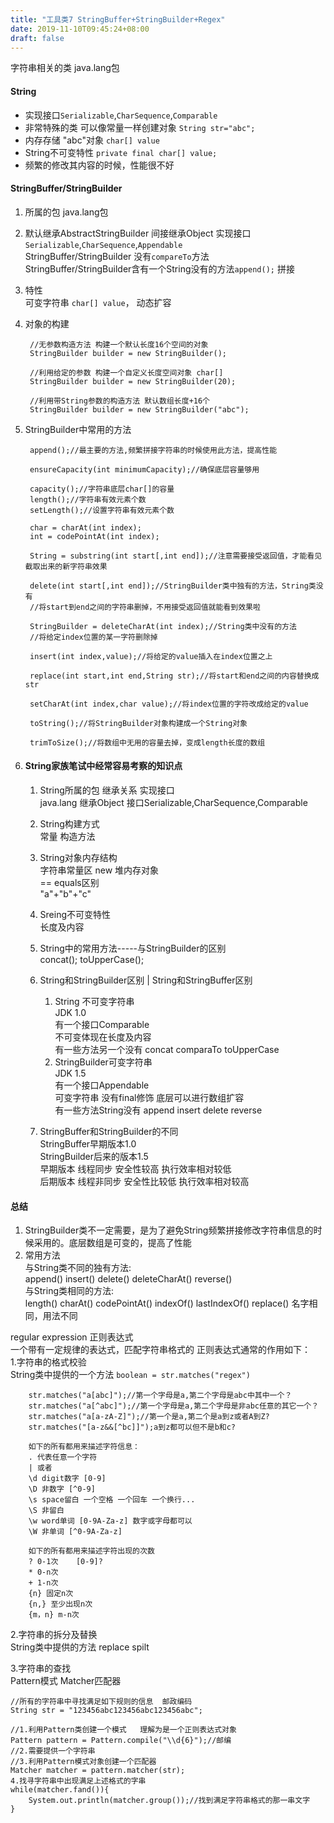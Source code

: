 ```yaml
---
title: "工具类7 StringBuffer+StringBuilder+Regex"
date: 2019-11-10T09:45:24+08:00
draft: false
---
```


字符串相关的类  java.lang包     
#### String  
* 实现接口``Serializable``,``CharSequence``,``Comparable``    
* 非常特殊的类 可以像常量一样创建对象  ``String str="abc";``   
* 内存存储 "abc"对象 ``char[] value``     
* String不可变特性    ``private final char[] value;``     
* 频繁的修改其内容的时候，性能很不好      


#### StringBuffer/StringBuilder   
1. 所属的包 java.lang包  

2. 默认继承AbstractStringBuilder 间接继承Object 实现接口 ``Serializable``,``CharSequence``,``Appendable``  
StringBuffer/StringBuilder 没有``compareTo``方法    
StringBuffer/StringBuilder含有一个String没有的方法``append();`` 拼接    

3. 特性      
    可变字符串  ``char[] value``， 动态扩容  

4. 对象的构建   

        //无参数构造方法 构建一个默认长度16个空间的对象
        StringBuilder builder = new StringBuilder();

        //利用给定的参数 构建一个自定义长度空间对象 char[]
        StringBuilder builder = new StringBuilder(20);

        //利用带String参数的构造方法 默认数组长度+16个
        StringBuilder builder = new StringBuilder("abc");

5. StringBuilder中常用的方法 
         
        append();//最主要的方法,频繁拼接字符串的时候使用此方法，提高性能

        ensureCapacity(int minimumCapacity);//确保底层容量够用

        capacity();//字符串底层char[]的容量
        length();//字符串有效元素个数
        setLength();//设置字符串有效元素个数

        char = charAt(int index);
        int = codePointAt(int index);

        String = substring(int start[,int end]);//注意需要接受返回值，才能看见截取出来的新字符串效果

        delete(int start[,int end]);//StringBuilder类中独有的方法，String类没有
        //将start到end之间的字符串删掉，不用接受返回值就能看到效果啦

        StringBuilder = deleteCharAt(int index);//String类中没有的方法
        //将给定index位置的某一字符删除掉
        
        insert(int index,value);//将给定的value插入在index位置之上

        replace(int start,int end,String str);//将start和end之间的内容替换成str

        setCharAt(int index,char value);//将index位置的字符改成给定的value

        toString();//将StringBuilder对象构建成一个String对象

        trimToSize();//将数组中无用的容量去掉，变成length长度的数组


6. #### String家族笔试中经常容易考察的知识点
   
   1. String所属的包 继承关系 实现接口    
      java.lang  继承Object  接口Serializable,CharSequence,Comparable
   2. String构建方式        
      常量 构造方法     
   3. String对象内存结构        
      字符串常量区 new 堆内存对象   
      == equals区别  
      "a"+"b"+"c"
   4. Sreing不可变特性      
      长度及内容
   5. String中的常用方法-----与StringBuilder的区别        
      concat(); toUpperCase();
   6. String和StringBuilder区别 | String和StringBuffer区别          
      1. String 不可变字符串   
             JDK 1.0    
             有一个接口Comparable   
             不可变体现在长度及内容   
             有一些方法另一个没有 concat comparaTo toUpperCase      
      2. StringBuilder可变字符串   
             JDK 1.5    
             有一个接口Appendable   
             可变字符串 没有final修饰 底层可以进行数组扩容  
             有一些方法String没有 append insert delete reverse  

   7. StringBuffer和StringBuilder的不同     
        StringBuffer早期版本1.0     
        StringBuilder后来的版本1.5    
        早期版本  线程同步  安全性较高  执行效率相对较低        
        后期版本  线程非同步  安全性比较低  执行效率相对较高


#### 总结       
1. StringBuilder类不一定需要，是为了避免String频繁拼接修改字符串信息的时候采用的。底层数组是可变的，提高了性能      
2. 常用方法  
    与String类不同的独有方法:    
    append()  insert()  delete()  deleteCharAt()  reverse()   
    与String类相同的方法:        
    length()  charAt()  codePointAt()  indexOf()  lastIndexOf()  replace() 名字相同，用法不同    

regular expression 正则表达式   
一个带有一定规律的表达式，匹配字符串格式的
正则表达式通常的作用如下：  
1.字符串的格式校验      
String类中提供的一个方法 ``boolean = str.matches("regex")``

        str.matches("a[abc]");//第一个字母是a,第二个字母是abc中其中一个？
        str.matches("a[^abc]");//第一个字母是a,第二个字母是非abc任意的其它一个？    
        str.matches("a[a-zA-Z]");//第一个是a,第二个是a到z或者A到Z?
        str.matches("[a-z&&[^bc]]");a到z都可以但不是b和c?

        如下的所有都用来描述字符信息：
        . 代表任意一个字符
        | 或者
        \d digit数字 [0-9]
        \D 非数字 [^0-9]
        \s space留白 一个空格 一个回车 一个换行...
        \S 非留白
        \w word单词 [0-9A-Za-z] 数字或字母都可以
        \W 非单词 [^0-9A-Za-z]

        如下的所有都用来描述字符出现的次数
        ? 0-1次    [0-9]?
        * 0-n次 
        + 1-n次 
        {n} 固定n次  
        {n,} 至少出现n次
        {m，n} m-n次    


2.字符串的拆分及替换    
String类中提供的方法 replace  spilt  


3.字符串的查找      
Pattern模式  Matcher匹配器   

    //所有的字符串中寻找满足如下规则的信息  邮政编码
    String str = "123456abc123456abc123456abc";

    //1.利用Pattern类创建一个模式   理解为是一个正则表达式对象
    Pattern pattern = Pattern.compile("\\d{6}");//邮编
    //2.需要提供一个字符串
    //3.利用Pattern模式对象创建一个匹配器
    Matcher matcher = pattern.matcher(str);
    4.找寻字符串中出现满足上述格式的字串
    while(matcher.fand()){
        System.out.println(matcher.group());//找到满足字符串格式的那一串文字
    }



